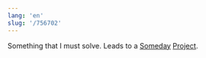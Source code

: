 ```yaml
---
lang: 'en'
slug: '/756702'
---
```


Something that I must solve.
Leads to a [Someday](./../.././docs/pages/Someday.md) [Project](./../.././docs/pages/Project.md).

<head>
  <html lang="en-US"/>
</head>
